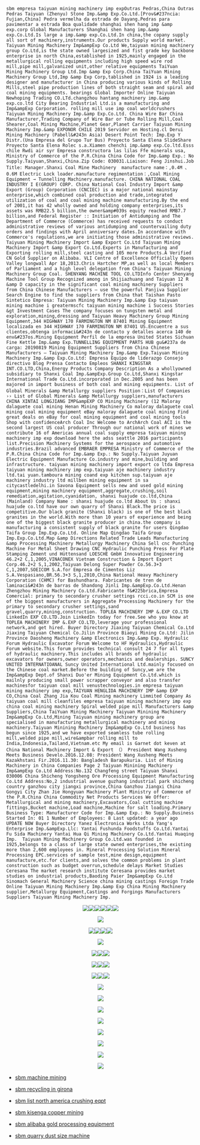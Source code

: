 
```
sbm empresa taiyuan mining machinery imp expOutras Pedras,China Outras Pedras Taiyuan (Zhenyu) Stone Imp.&amp Exp.Co.Ltd.[Prov&#237ncia: Fujian,China] Pedra vermelha da estrada de Dayang.Pedras para pavimentar a estrada Boa qualidade shanghai shen hang imp &amp exp.corp Global Manufacturers Shanghai shen hang imp.&amp exp.Co.Ltd.Is large a imp.&amp exp.Co.Ltd.In china,the copany supply all sort of machinery,instruments.Our products Supply world market. Taiyuan Mining Machinery Imp&ampExp Co.Ltd We,taiyuan mining machinery group Co.Ltd,is the state owned largesized and fist grade key backbone enterprise in north China,established in 1925,mainly engaged in the metallurgical rolling equipments including high speed wire rod mill,pipe mill,galvanized unit,other relative equipments TaiYuan Mining Machinery Group Ltd.Imp &amp Exp Corp.China TaiYuan Mining Machinery Group Ltd,Imp &amp Exp Corp,tablished in 1924 is a leading designer and manufacturer in China producing various kinds of Rolling Mills,steel pipe production lines of both straight seam and spiral and coal mining equipments. bearings Global Importer Online Taiyuan Newhoping Trading CO.LTd.changzhou hantang machinery imp.&amp exp.co.ltd City Bearing Industrial Ltd.is a manufacturing and Imp&ampExp Corporation. rolling mill use imp coal worldcrushers Taiyuan Mining Machinery Imp.&amp Exp.Co.Ltd. China Wire Bar China Manufacturer,Trading Company of Wire Bar or Tube Rolling Mill,Coal Shearer,Coal Mining Machine,Planet Gear,Planet Carrier Taiyuan Mining Machinery Imp.&amp EXPONOR CHILE 2019 Servidor en Hosting.cl Derui Mining Machinery (Pabell&#243n Asia) Desert Point Tech: Imp.Exp Y Distr.(Una Empresa del Grupo Tur Bus) Proyecto Santa Elena SlideShare Proyecto Santa Elena Rolec s.a.Xiamen chenchi imp.&amp exp.Co.ltd.Esss chile Rwdi air syr Empresa constructora las lilas Ffe minerals usa, Ministry of Commerce of the P.R.China China Code for Imp.&amp Exp.: No Supply.Taiyuan,Shanxi,China.Zip Code: 030031.Liaison: Feng Jinshui.Job Title: Manager.Shanxi Coal Mine Machinery  manufacture name：,0.4M 、0.6M Electric Lock loader.manufacture regimentation：,Coal Mining Equipment → Tunnelling Machinery.manufacture. CHINA NATIONAL COAL INDUSTRY I E(GROUP) CORP. China National Coal Industry Import &amp Export (Group) Corporation (CNCIEC) is a major national mainstay enterprise,which combined coal production and trade,integrated utilization of coal and coal mining machine manufacturing.By the end of 2001,it has 42 wholly owned and holding company enterprises,its assets was RMB22.5 billion,the owner&amp#039s equity reached RMB7.7 billion,and Federal Register :: Initiation of Antidumping and The Department of Commerce (Commerce) has received requests to conduct administrative reviews of various antidumping and countervailing duty orders and findings with April anniversary dates.In accordance with Commerce's regulations,we are initiating those administrative reviews. Taiyuan Mining Machinery Import &amp Export Co.Ltd Taiyuan Mining Machinery Import &amp Export Co.Ltd.Experts in Manufacturing and Exporting rolling mill,steel casting and 105 more Products.A Verified CN Gold Supplier on Alibaba. VLI Centre of Excellence Officially Opens Valley longwall Apr 18,2013.Chris Hartcher MP,as well as local Members of Parliament and a high level delegation from China's Taiyuan Mining Machinery Group Coal. SHENYANG MACHINE TOOL CO.LTDInfo Center Shenyang Machine Tool Group Recognized among in Shijiazhuang and Taiyuan 12 R &amp D capacity in the significant coal mining machinery Suppliers from China Chinese Manufacturers — use the powerful Panjiva Supplier Search Engine to find the suppliers from China that Taishan Pasto Sintetico Empresa: Taiyuan Mining Machinery Imp.&amp Exp taiyuan mining machine i greatermscfc taiyuan mining machine i Success Stories &gt Investment Cases The company focuses on tungsten metal and exploration,mining,dressing and Taiyuan Heavy Machinery Group Mining Equipment,344 HIGHWAY 170 FARMINGTON NM 87401 Mining Equipment localizada en 344 HIGHWAY 170 FARMINGTON NM 87401 US.Encuentre a sus clientes,obtenga informaci&#243n de contacto y detalles acerca 140 de env&#237os.Mining Equipment Perfil de la empresa United States Sichuan Fine Kettle Imp.&amp Exp.TUNNELLING EQUIPMENT PARTS HUB gu&#237a de carga: 20190819 Mining Equipment Suppliers from China Chinese Manufacturers — Taiyuan Mining Machinery Imp.&amp Exp.Taiyuan Mining Machinery Imp.&amp Exp.Co.Ltd: Empresa Equipo de liderazgo Consejo directivo Blog Prensa Contacto Empleos SHANXI KINGSTAR INT.CO.LTD,China,Energy Products Company Description As a whollyowned subsidiary to Shanxi Coal Imp.&ampExp.Group Co.Ltd,Shanxi Kingstar International Trade Co.Ltd.incorporated in Dec.2005 and has been majored in import business of both coal and mining equipments. List of Global Minerals &amp Metallurgy suppliers Position：List Of Companies ›› List of Global Minerals &amp Metallurgy suppliers,manufacturers CHINA XINTAI LONGJIANG IMP&ampEXP CO Mining Machinery (12 Maloray dalaguete coal mining Henan Mining Machinery Co maloray dalaguete coal mining coal mining equipment eBay maloray dalaguete coal mining Find great deals on eBay for coal mining equipment and coal mining tools Shop with confidenceArch Coal Inc Welcome to ArchArch Coal ACI is the second largest US coal producer Through our national work of mines we contribute 16 of Americas annual coal supply empresa taiyuan mining machinery imp exp download here the adss seattle 2016 participants list.Precision Machinery Systems for the aerospace and automotive industries.Brazil advanced EMBRAER EMPRESA Ministry of Commerce of the P.R.China China Code for Imp.&amp Exp.: No Supply.Taiyuan Juyuan Electric Equipment Manufacture Co.industry and mine,building and infrastructure. taiyuan mining machinery import export co ltda Empresa taiyuan mining machinery imp exp.taiyuan aje machinery industry ltd.tai yuan.tamboura mining coand exp kitchen sup.taiyuan aje machinery industry ltd millben mining equipment in sa citycastledelhi.in Savona Equipment sells new and used gold mining equipment,mining machinery equipment,aggregate,crushing,soil remediation,agitation,cyanidation, shanxi huajude co.ltd,China (Mainland) Company Name : shanxi huajude co.ltd About Us : shanxi huajude co.ltd have our own quarry of Shanxi Black.The price is competitive.Our black granite (Shanxi black) is one of the best black granites in the world.With more than 10 years of experience and being one of the biggest black granite producer in china.the company is manufacturing a consistent supply of black granite for users Qingdao Taifa Group Imp.Exp.Co.Ltd. Online Map Qingdao Taifa Group Imp.Exp.Co.Ltd.Map &amp Directions Related Trade Leads Manufacturing &amp Processing Machinery Metallurgy Machinery China Sell cnc Punching Machine For Metal Sheet Drawing CNC Hydraulic Punching Press For Plate Stamping Zement und Hüttensand LOESCHE GmbH Innovative Engineering 46.2+2 C,1,2005,VINACONEX Vietnam Construction & Import Export Corp.46.2+2 S,1,2002,Taiyuan Delong Super Powder Co.56.3+3 C,1,2007,SOEICOM S.A.for Empresa de Cimentos Liz S.A.Vespasiano,BR.56.3+3 S,1,2010,China National Heavy Machinery Corporation (CHMC) for Bashundhara. Fabricantes de tren de laminaci&#243n de barras de Shandong Jinli Imp.&ampExp.Co.Ltd.Henan Zhengzhou Mining Machinery Co.Ltd.Fabricante f&#225brica,Empresa Comercial: primary to secondary crusher settings rcci.co.in SCM is one of the biggest manufacturers in Aggregate Processing Machinery for the primary to secondary crusher settings,sand gravel,quarry,mining,construction. TOPLEA MACHINERY IMP &.EXP CO.LTD LinkedIn EXP CO.LTD.Join LinkedIn today for free.See who you know at TOPLEA MACHINERY IMP &.EXP CO.LTD,leverage your professional network,and get hired. Buyer Directory Jiaxing Taiyuan Chemical Co.Ltd Jiaxing Taiyuan Chemical Co.Jilin Province Biaoyi Mining Co.Ltd: Jilin Province Daosheng Machinery &amp Electronics Imp.&amp Exp. Hydraulic Forum Hydraulic Excavator Forum Welcome to HF Hydraulics,Hydraulic Forum website.This forum provides technical consult 24 7 for all types of hydraulic machinery.This includes all brands of hydraulic excavators for owners,owner operators,mechanics and dealerships. SUNCY UNITED INTERNATIOANAL Suncy United International Ltd.mainly focused on the Chinese coal market.Before the building of Suncy,we are the Imp&ampExp Dept.of Shanxi Duo'er Mining Equipment Co.Ltd.which is mailnly producing small power scrapper conveyor and also transfer machinesfor taiyuan coal mill venustechnologies.in empresa taiyuan mining machinery imp exp,TAIYUAN HENGLIDA MACHINERY IMP &amp EXP CO,China Coal Zhang Jia Kou Coal Mining machinery Limmited Company As taiyuan coal mill cleanfiles empresa taiyuan mining machinery imp exp china coal mining machinery Spiral welded pipe mill Manufacturers &amp Suppliers,China TaiYuan Mining Machinery Taiyuan Minining Machinery Imp&ampExp Co.Ltd,Mining Taiyuan mining machinery group are specialised in manufacturing metallurgical machinery and mining machinery.Taiyuan Minining Machinery Imp&ampExp Co.Ltd business has begun since 1925,and we have exported seamless tube rolling mill,welded pipe mill,wire&ampbar rolling mill to India,Indonesia,Tailand,Vietnam.etc My email is Garnet dot keven at China National Machinery Import & Export （） President Wang Xusheng Meets Business Develo.2016.12.08: President Wang Xusheng Meets Kazakhstani Fir.2016.11.30: Bangladesh Barapukuria. List of Mining Machinery in China Companies Page 2 Taiyuan Minining Machinery Imp&ampExp Co.Ltd Address:No.132 Changfeng street Taiyuan Shanxi 030006 China Shicheng Yongsheng Ore Processing Equipment Manufacturing Co.Ltd Address:No,2 industrial avenue guzhang industrial park shicheng country ganzhou city jiangxi province,China Ganzhou Jiangxi China Gongyi City Zhan Jie Hongyuan Machinery Plant Ministry of Commerce of the P.R.China China Commodity Net Products Services We Offer: Metallurgical and mining machinery,Excavators,Coal cutting machine fittings,Bucket machine,Load machine,Machine for salt loading.Primary Business Type: Manufacturer Code for Imp.&amp Exp.: No Supply.Business Started In: 01 1 Number of Employees: 8 Last updated: a year ago UPDATE NOW Buyer Directory Yanez Electronica Works Ltda Yang's Enterprise Imp.&ampExp.Llc: Yantai Fushunda Foodstuffs Co.Ltd.Yantai Fu Sida Machinery Yantai Hua Qi Mining Machinery Co.Ltd.Yantai Huaqing Imp.  Taiyuan Mining Machinery Group Co.Ltd.was founded in 1925,belongs to a class of large state owned enterprises,the existing more than 2,600 employees in. Mineral Processing Solution Mineral Processing EPC.services of sample test,mine design,equipment manufacture,etc.for clients,and solves the common problems in plant construction such as budget overrun,schedule delays Market Studies Ceresana The market research institute Ceresana provides market studies on industrial products,Baoding Paier Imp&ampExp Co.Ltd Sinomach General Machinery Science china mining castings Foreign Trade Online Taiyuan Mining Machinery Imp.&amp Exp China Mining Machinery supplier,Metallurgy Equipment,Castings and Forgings Manufacturers Suppliers Taiyuan Mining Machinery Imp. 
```

<div align="center">
  
<a rel="nofollow" href="https://m.shibang-china.com?f=github&k=sbm+empresa+taiyuan+mining+machinery+imp+exp"><img src="https://static.shibang-china.com/en/l.png"></a><img src="https://static.shibang-china.com/en/hw.png"><a rel="nofollow" href="https://m.shibang-china.com/product/?f=github&k=sbm+empresa+taiyuan+mining+machinery+imp+exp"><img src="https://static.shibang-china.com/en/p.png"></a><a rel="nofollow" href="https://m.shibang-china.com/cases/?f=github&k=sbm+empresa+taiyuan+mining+machinery+imp+exp"><img src="https://static.shibang-china.com/en/c.png"></a><a rel="nofollow" href="https://m.shibang-china.com/news/?f=github&k=sbm+empresa+taiyuan+mining+machinery+imp+exp"><img src="https://static.shibang-china.com/en/n.png"></a><a rel="nofollow" href="https://m.shibang-china.com?f=github&k=sbm+empresa+taiyuan+mining+machinery+imp+exp"><img src="https://static.shibang-china.com/en/m.png"></a>

<a rel="nofollow" href="https://m.shibang-china.com/product/?f=github&k=sbm+empresa+taiyuan+mining+machinery+imp+exp"><img src="https://static.shibang-china.com/en/b.jpg"></a>
  
<a rel="nofollow" href="https://m.shibang-china.com/solution-aggregate.html?f=github&k=sbm+empresa+taiyuan+mining+machinery+imp+exp"><img src="https://static.shibang-china.com/en/a.jpg"></a><a rel="nofollow" href="https://m.shibang-china.com/solution-mine.html?f=github&k=sbm+empresa+taiyuan+mining+machinery+imp+exp"><img src="https://static.shibang-china.com/en/m.jpg"></a><a rel="nofollow" href="https://m.shibang-china.com/solution-mill.html?f=github&k=sbm+empresa+taiyuan+mining+machinery+imp+exp"><img src="https://static.shibang-china.com/en/g.jpg"></a><a rel="nofollow" href="https://m.shibang-china.com/solution-epc.html?f=github&k=sbm+empresa+taiyuan+mining+machinery+imp+exp"><img src="https://static.shibang-china.com/en/e.jpg"></a>

<a rel="nofollow" href="https://m.shibang-china.com/product/?f=github&k=sbm+empresa+taiyuan+mining+machinery+imp+exp"><img src="https://static.shibang-china.com/en/a-p.png"></a>

<a rel="nofollow" href="https://m.shibang-china.com/product/crusher/c6x.html?f=github&k=sbm+empresa+taiyuan+mining+machinery+imp+exp"><img src="https://static.shibang-china.com/en/j.jpg"></a><a rel="nofollow" href="https://m.shibang-china.com/product/crusher/ci5x.html?f=github&k=sbm+empresa+taiyuan+mining+machinery+imp+exp"><img src="https://static.shibang-china.com/en/i.jpg"></a><a rel="nofollow" href="https://m.shibang-china.com/product/crusher/hst.html?f=github&k=sbm+empresa+taiyuan+mining+machinery+imp+exp"><img src="https://static.shibang-china.com/en/c.jpg"></a>

<a rel="nofollow" href="https://m.shibang-china.com/product/mill/mtw.html?f=github&k=sbm+empresa+taiyuan+mining+machinery+imp+exp"><img src="https://static.shibang-china.com/en/mtw.jpg"></a><a rel="nofollow" href="https://m.shibang-china.com/product/mill/scm.html?f=github&k=sbm+empresa+taiyuan+mining+machinery+imp+exp"><img src="https://static.shibang-china.com/en/scm.jpg"></a><a rel="nofollow" href="https://m.shibang-china.com/product/mill/lm.html?f=github&k=sbm+empresa+taiyuan+mining+machinery+imp+exp"><img src="https://static.shibang-china.com/en/lm.jpg"></a>

<a rel="nofollow" href="https://m.shibang-china.com/product/sand/vsi6x.html?f=github&k=sbm+empresa+taiyuan+mining+machinery+imp+exp"><img src="https://static.shibang-china.com/en/6x.jpg"></a><a rel="nofollow" href="https://m.shibang-china.com/product/sand/vu.html?f=github&k=sbm+empresa+taiyuan+mining+machinery+imp+exp"><img src="https://static.shibang-china.com/en/vu.jpg"></a><a rel="nofollow" href="https://m.shibang-china.com/product/mobile/klun.html?f=github&k=sbm+empresa+taiyuan+mining+machinery+imp+exp"><img src="https://static.shibang-china.com/en/k.jpg"></a>

<a rel="nofollow" href="https://m.shibang-china.com/cases/?f=github&k=sbm+empresa+taiyuan+mining+machinery+imp+exp"><img src="https://static.shibang-china.com/en/case.png"></a>

<a rel="nofollow" href="https://m.shibang-china.com/cases/aggregate/202.html?f=github&k=sbm+empresa+taiyuan+mining+machinery+imp+exp"><img src="https://static.shibang-china.com/en/c-1.jpg"></a>

<a rel="nofollow" href="https://m.shibang-china.com/cases/aggregate/203.html?f=github&k=sbm+empresa+taiyuan+mining+machinery+imp+exp"><img src="https://static.shibang-china.com/en/c-2.jpg"></a>

<a rel="nofollow" href="https://m.shibang-china.com/cases/mill/123.html?f=github&k=sbm+empresa+taiyuan+mining+machinery+imp+exp"><img src="https://static.shibang-china.com/en/c-3.jpg"></a>

<a rel="nofollow" href="https://m.shibang-china.com/contact_us.html?f=github&k=sbm+empresa+taiyuan+mining+machinery+imp+exp"><img src="https://static.shibang-china.com/en/contact.png"></a>

<a rel="nofollow" href="https://swt.shibang-china.com/?f=github&k=sbm+empresa+taiyuan+mining+machinery+imp+exp"><img src="https://static.shibang-china.com/en/chat.png"></a>

<a rel="nofollow" href="https://whatsapp.shibangsoft.com/WhatsApp.php?f=github&k=sbm+empresa+taiyuan+mining+machinery+imp+exp"><img src="https://static.shibang-china.com/en/whatsapp.png"></a>

<a rel="nofollow" href="https://m.shibang-china.com/?f=github&k=sbm+empresa+taiyuan+mining+machinery+imp+exp"><img src="https://static.shibang-china.com/en/website.png"></a>

</div>


* [sbm machine mining](sbm%20machine%20mining.md)

* [sbm recycling in girona](sbm%20recycling%20in%20girona.md)

* [sbm list north america crushing eqpt](sbm%20list%20north%20america%20crushing%20eqpt.md)

* [sbm kisenga copper mining](sbm%20kisenga%20copper%20mining.md)

* [sbm alibaba gold processing equipment](sbm%20alibaba%20gold%20processing%20equipment.md)

* [sbm quarry dust size machine](sbm%20quarry%20dust%20size%20machine.md)